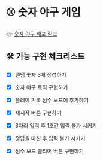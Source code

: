 # ⚾️ 숫자 야구 게임
👉 [숫자 야구 배포 링크](https://number-baseball-by-nuuco.netlify.app/)

## 🛠 기능 구현 체크리스트
- [x] 랜덤 숫자 3개 생성하기
- [x] 숫자 야구 로직 구현하기
- [x] 플레이 기록 점수 보드에 추가하기
- [x] 재시작 버튼 구현하기
- [x] 3자리 입력 후 1초간 입력 불가 시키기
- [x] 정답을 마친 후 입력 불가 시키기
- [x] 점수 보드 클리어 버튼 구현하기




